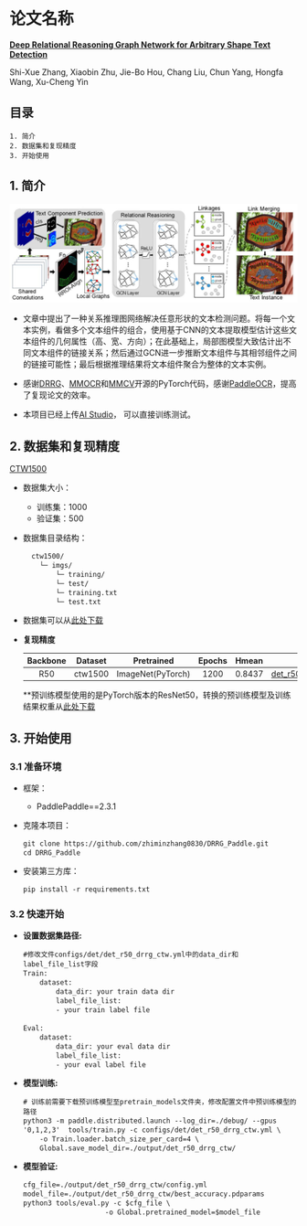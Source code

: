 # 论文名称
[**Deep Relational Reasoning Graph Network for Arbitrary Shape Text Detection**](https://arxiv.org/abs/2003.07493)

Shi-Xue Zhang, Xiaobin Zhu, Jie-Bo Hou, Chang Liu, Chun Yang, Hongfa Wang, Xu-Cheng Yin
## 目录

```
1. 简介
2. 数据集和复现精度
3. 开始使用
```


## 1. 简介



![](doc/arch.jpg)

* 文章中提出了一种关系推理图网络解决任意形状的文本检测问题。将每一个文本实例，看做多个文本组件的组合，使用基于CNN的文本提取模型估计这些文本组件的几何属性（高、宽、方向）；在此基础上，局部图模型大致估计出不同文本组件的链接关系；然后通过GCN进一步推断文本组件与其相邻组件之间的链接可能性；最后根据推理结果将文本组件聚合为整体的文本实例。

* 感谢[DRRG](https://github.com/GXYM/DRRG)、[MMOCR](https://github.com/open-mmlab/mmocr/blob/main/configs/textdet/drrg/README.md)和[MMCV](https://github.com/open-mmlab/mmcv)开源的PyTorch代码，感谢[PaddleOCR](https://github.com/PaddlePaddle/PaddleOCR)，提高了复现论文的效率。


* 本项目已经上传[AI Studio](https://aistudio.baidu.com/aistudio/clusterprojectdetail/4584040)， 可以直接训练测试。

## 2. 数据集和复现精度

[CTW1500](https://github.com/Yuliang-Liu/Curve-Text-Detector)

* 数据集大小：
    * 训练集：1000
    * 验证集：500

* 数据集目录结构：
  ```
    ctw1500/
      └─ imgs/         
          └─ training/             
          └─ test/    
          └─ training.txt
          └─ test.txt 
  ```
* 数据集可以从[此处下载](https://aistudio.baidu.com/aistudio/datasetdetail/120898)

* **复现精度**

  |Backbone|Dataset|Pretrained|Epochs|Hmean|Config
  |:-----:|:-----:|:-----:|:-----:|:-----|:-----:
  |R50|ctw1500|ImageNet(PyTorch)|1200|0.8437|[det_r50_drrg_ctw.yml](configs/det/det_r50_drrg_ctw.yml)

  **预训练模型使用的是PyTorch版本的ResNet50，转换的预训练模型及训练结果权重从[此处下载](https://pan.baidu.com/s/1rLZgkAP9s6xdFmzDD1kLgA?pwd=zee5)

## 3. 开始使用

### 3.1 准备环境

- 框架：
  - PaddlePaddle==2.3.1

- 克隆本项目：

      git clone https://github.com/zhiminzhang0830/DRRG_Paddle.git
      cd DRRG_Paddle

- 安装第三方库：

      pip install -r requirements.txt


### 3.2 快速开始

  * **设置数据集路径:**

        #修改文件configs/det/det_r50_drrg_ctw.yml中的data_dir和label_file_list字段
        Train:
            dataset:
                data_dir: your train data dir
                label_file_list: 
                - your train label file

        Eval:
            dataset:
                data_dir: your eval data dir
                label_file_list: 
                - your eval label file

  * **模型训练:**

        # 训练前需要下载预训练模型至pretrain_models文件夹，修改配置文件中预训练模型的路径
        python3 -m paddle.distributed.launch --log_dir=./debug/ --gpus '0,1,2,3'  tools/train.py -c configs/det/det_r50_drrg_ctw.yml \
            -o Train.loader.batch_size_per_card=4 \
            Global.save_model_dir=./output/det_r50_drrg_ctw/ 
    

  * **模型验证:**

        cfg_file=./output/det_r50_drrg_ctw/config.yml
        model_file=./output/det_r50_drrg_ctw/best_accuracy.pdparams
        python3 tools/eval.py -c $cfg_file \
                            -o Global.pretrained_model=$model_file

 





